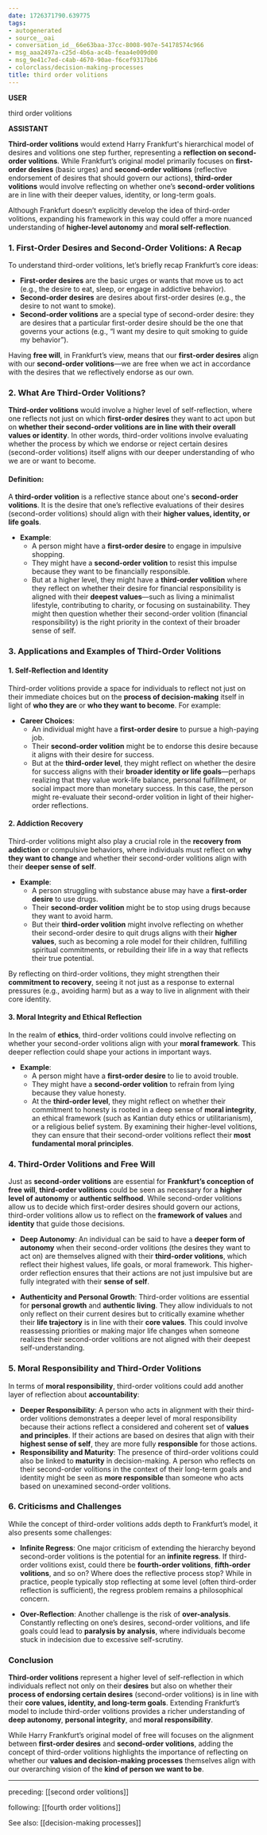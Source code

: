 ```yaml
---
date: 1726371790.639775
tags:
- autogenerated
- source__oai
- conversation_id__66e63baa-37cc-8008-907e-54178574c966
- msg_aaa2497a-c25d-4b6a-ac4b-feaa4e009d00
- msg_9e41c7ed-c4ab-4670-90ae-f6cef9317bb6
- colorclass/decision-making-processes
title: third order volitions
---
```


**USER**

third order volitions


**ASSISTANT**

**Third-order volitions** would extend Harry Frankfurt's hierarchical model of desires and volitions one step further, representing a **reflection on second-order volitions**. While Frankfurt’s original model primarily focuses on **first-order desires** (basic urges) and **second-order volitions** (reflective endorsement of desires that should govern our actions), **third-order volitions** would involve reflecting on whether one’s **second-order volitions** are in line with their deeper values, identity, or long-term goals.

Although Frankfurt doesn’t explicitly develop the idea of third-order volitions, expanding his framework in this way could offer a more nuanced understanding of **higher-level autonomy** and **moral self-reflection**.

### 1. **First-Order Desires and Second-Order Volitions: A Recap**

To understand third-order volitions, let’s briefly recap Frankfurt’s core ideas:
- **First-order desires** are the basic urges or wants that move us to act (e.g., the desire to eat, sleep, or engage in addictive behavior).
- **Second-order desires** are desires about first-order desires (e.g., the desire to not want to smoke).
- **Second-order volitions** are a special type of second-order desire: they are desires that a particular first-order desire should be the one that governs your actions (e.g., “I want my desire to quit smoking to guide my behavior”).

Having **free will**, in Frankfurt’s view, means that our **first-order desires** align with our **second-order volitions**—we are free when we act in accordance with the desires that we reflectively endorse as our own.

### 2. **What Are Third-Order Volitions?**

**Third-order volitions** would involve a higher level of self-reflection, where one reflects not just on which **first-order desires** they want to act upon but on **whether their second-order volitions are in line with their overall values or identity**. In other words, third-order volitions involve evaluating whether the process by which we endorse or reject certain desires (second-order volitions) itself aligns with our deeper understanding of who we are or want to become.

#### **Definition**:  
A **third-order volition** is a reflective stance about one's **second-order volitions**. It is the desire that one’s reflective evaluations of their desires (second-order volitions) should align with their **higher values, identity, or life goals**.

- **Example**: 
  - A person might have a **first-order desire** to engage in impulsive shopping.
  - They might have a **second-order volition** to resist this impulse because they want to be financially responsible.
  - But at a higher level, they might have a **third-order volition** where they reflect on whether their desire for financial responsibility is aligned with their **deepest values**—such as living a minimalist lifestyle, contributing to charity, or focusing on sustainability. They might then question whether their second-order volition (financial responsibility) is the right priority in the context of their broader sense of self.

### 3. **Applications and Examples of Third-Order Volitions**

#### **1. Self-Reflection and Identity**
Third-order volitions provide a space for individuals to reflect not just on their immediate choices but on the **process of decision-making** itself in light of **who they are** or **who they want to become**. For example:
- **Career Choices**: 
  - An individual might have a **first-order desire** to pursue a high-paying job.
  - Their **second-order volition** might be to endorse this desire because it aligns with their desire for success.
  - But at the **third-order level**, they might reflect on whether the desire for success aligns with their **broader identity or life goals**—perhaps realizing that they value work-life balance, personal fulfillment, or social impact more than monetary success. In this case, the person might re-evaluate their second-order volition in light of their higher-order reflections.

#### **2. Addiction Recovery**
Third-order volitions might also play a crucial role in the **recovery from addiction** or compulsive behaviors, where individuals must reflect on **why they want to change** and whether their second-order volitions align with their **deeper sense of self**.
- **Example**: 
  - A person struggling with substance abuse may have a **first-order desire** to use drugs.
  - Their **second-order volition** might be to stop using drugs because they want to avoid harm.
  - But their **third-order volition** might involve reflecting on whether their second-order desire to quit drugs aligns with their **higher values**, such as becoming a role model for their children, fulfilling spiritual commitments, or rebuilding their life in a way that reflects their true potential.

By reflecting on third-order volitions, they might strengthen their **commitment to recovery**, seeing it not just as a response to external pressures (e.g., avoiding harm) but as a way to live in alignment with their core identity.

#### **3. Moral Integrity and Ethical Reflection**
In the realm of **ethics**, third-order volitions could involve reflecting on whether your second-order volitions align with your **moral framework**. This deeper reflection could shape your actions in important ways.
- **Example**:
  - A person might have a **first-order desire** to lie to avoid trouble.
  - They might have a **second-order volition** to refrain from lying because they value honesty.
  - At the **third-order level**, they might reflect on whether their commitment to honesty is rooted in a deep sense of **moral integrity**, an ethical framework (such as Kantian duty ethics or utilitarianism), or a religious belief system. By examining their higher-level volitions, they can ensure that their second-order volitions reflect their **most fundamental moral principles**.

### 4. **Third-Order Volitions and Free Will**

Just as **second-order volitions** are essential for **Frankfurt’s conception of free will**, **third-order volitions** could be seen as necessary for a **higher level of autonomy** or **authentic selfhood**. While second-order volitions allow us to decide which first-order desires should govern our actions, third-order volitions allow us to reflect on the **framework of values** and **identity** that guide those decisions.

- **Deep Autonomy**: An individual can be said to have a **deeper form of autonomy** when their second-order volitions (the desires they want to act on) are themselves aligned with their **third-order volitions**, which reflect their highest values, life goals, or moral framework. This higher-order reflection ensures that their actions are not just impulsive but are fully integrated with their **sense of self**.

- **Authenticity and Personal Growth**: Third-order volitions are essential for **personal growth** and **authentic living**. They allow individuals to not only reflect on their current desires but to critically examine whether their **life trajectory** is in line with their **core values**. This could involve reassessing priorities or making major life changes when someone realizes their second-order volitions are not aligned with their deepest self-understanding.

### 5. **Moral Responsibility and Third-Order Volitions**

In terms of **moral responsibility**, third-order volitions could add another layer of reflection about **accountability**:
- **Deeper Responsibility**: A person who acts in alignment with their third-order volitions demonstrates a deeper level of moral responsibility because their actions reflect a considered and coherent set of **values and principles**. If their actions are based on desires that align with their **highest sense of self**, they are more fully **responsible** for those actions.
- **Responsibility and Maturity**: The presence of third-order volitions could also be linked to **maturity** in decision-making. A person who reflects on their second-order volitions in the context of their long-term goals and identity might be seen as **more responsible** than someone who acts based on unexamined second-order volitions.

### 6. **Criticisms and Challenges**

While the concept of third-order volitions adds depth to Frankfurt’s model, it also presents some challenges:
- **Infinite Regress**: One major criticism of extending the hierarchy beyond second-order volitions is the potential for an **infinite regress**. If third-order volitions exist, could there be **fourth-order volitions**, **fifth-order volitions**, and so on? Where does the reflective process stop? While in practice, people typically stop reflecting at some level (often third-order reflection is sufficient), the regress problem remains a philosophical concern.
  
- **Over-Reflection**: Another challenge is the risk of **over-analysis**. Constantly reflecting on one’s desires, second-order volitions, and life goals could lead to **paralysis by analysis**, where individuals become stuck in indecision due to excessive self-scrutiny.

### Conclusion

**Third-order volitions** represent a higher level of self-reflection in which individuals reflect not only on their **desires** but also on whether their **process of endorsing certain desires** (second-order volitions) is in line with their **core values, identity, and long-term goals**. Extending Frankfurt’s model to include third-order volitions provides a richer understanding of **deep autonomy**, **personal integrity**, and **moral responsibility**.

While Harry Frankfurt’s original model of free will focuses on the alignment between **first-order desires** and **second-order volitions**, adding the concept of third-order volitions highlights the importance of reflecting on whether our **values and decision-making processes** themselves align with our overarching vision of the **kind of person we want to be**.


---

preceding: [[second order volitions]]  


following: [[fourth order volitions]]

See also: [[decision-making processes]]